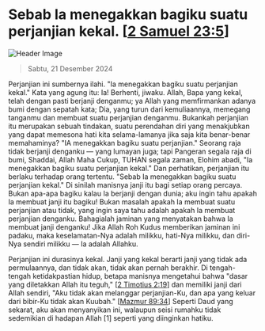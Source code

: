 
# Sebab Ia menegakkan bagiku suatu perjanjian kekal. [[2 Samuel 23:5](http://alkitab.sabda.org/?2%20Samuel%2023:5)]

![Header Image](https://alkitab.app/slice/sunrise.jpg)

> Sabtu, 21 Desember 2024

Perjanjian ini sumbernya ilahi. "Ia menegakkan bagiku suatu perjanjian kekal." Kata yang agung itu: Ia! Berhenti, jiwaku. Allah, Bapa yang kekal, telah dengan pasti berjanji denganmu; ya Allah yang memfirmankan adanya bumi dengan sepatah kata; Dia, yang turun dari kemuliaannya, memegang tanganmu dan membuat suatu perjanjian denganmu. Bukankah perjanjian itu merupakan sebuah tindakan, suatu perendahan diri yang menakjubkan yang dapat memesona hati kita selama-lamanya jika saja kita benar-benar memahaminya? "IA menegakkan bagiku suatu perjanjian." Seorang raja tidak berjanji denganku — yang lumayan juga; tapi Pangeran segala raja di bumi, Shaddai, Allah Maha Cukup, TUHAN segala zaman, Elohim abadi, "Ia menegakkan bagiku suatu perjanjian kekal." Dan perhatikan, perjanjian itu berlaku terhadap orang tertentu. "Sebab Ia menegakkan bagiku suatu perjanjian kekal." Di sinilah manisnya janji itu bagi setiap orang percaya. Bukan apa-apa bagiku kalau Ia berjanji dengan dunia; aku ingin tahu apakah Ia membuat janji itu bagiku! Bukan masalah apakah Ia membuat suatu perjanjian atau tidak, yang ingin saya tahu adalah apakah Ia membuat perjanjian denganku. Bahagialah jaminan yang menyatakan bahwa Ia membuat janji denganku! Jika Allah Roh Kudus memberikan jaminan ini padaku, maka keselamatan-Nya adalah milikku, hati-Nya milikku, dan diri-Nya sendiri milikku — Ia adalah Allahku.

Perjanjian ini durasinya kekal. Janji yang kekal berarti janji yang tidak ada permulaannya, dan tidak akan, tidak akan pernah berakhir. Di tengah-tengah ketidakpastian hidup, betapa manisnya mengetahui bahwa "dasar yang diletakkan Allah itu teguh," [[2 Timotius 2:19](http://alkitab.sabda.org/?2%20Timotius%202:19)] dan memiliki janji dari Allah sendiri, "Aku tidak akan melanggar perjanjian-Ku, dan apa yang keluar dari bibir-Ku tidak akan Kuubah." [[Mazmur 89:34](http://alkitab.sabda.org/?Mazmur%2089:34)] Seperti Daud yang sekarat, aku akan menyanyikan ini, walaupun seisi rumahku tidak sedemikian di hadapan Allah [1] seperti yang diinginkan hatiku.
    